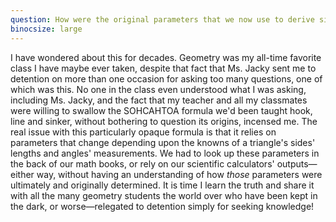 ```yaml
---
question: How were the original parameters that we now use to derive sine, cosine, and tangent established?
binocsize: large
---
```


I have wondered about this for decades. Geometry was my all-time favorite class I have maybe ever taken, despite that fact that Ms. Jacky sent me to detention on more than one occasion for asking too many questions, one of which was this. No one in the class even understood what I was asking, including Ms. Jacky, and the fact that my teacher and all my classmates were willing to swallow the SOHCAHTOA formula we'd been taught hook, line and sinker, without bothering to question its origins, incensed me. The real issue with this particularly opaque formula is that it relies on parameters that change depending upon the knowns of a triangle's sides' lengths and angles' measurements. We had to look up these parameters in the back of our math books, or rely on our scientific calculators' outputs—either way, without having an understanding of how *those* parameters were ultimately and originally determined. It is time I learn the truth and share it with all the many geometry students the world over who have been kept in the dark, or worse—relegated to detention simply for seeking knowledge!
